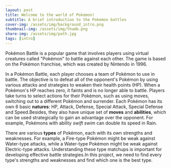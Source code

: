 ```yaml
---
layout: post
title: Welcome to the world of Pokemon!
subtitle: A brief introduction to the Pokemon battles
cover-img: /assets/img/background_intro.png
thumbnail-img: /assets/img/thumb.png
share-img: /assets/img/path.jpg
tags: [intro]
---
```


Pokémon Battle is a popular game that involves players using virtual creatures called "Pokémon" to battle against each other. The game is based on the Pokémon franchise, which was created by Nintendo in 1996.

In a Pokémon Battle, each player chooses a team of Pokémon to use in battle. The objective is to defeat all of the opponent's Pokémon by using various attacks and strategies to weaken their health points (HP). When a Pokémon's HP reaches zero, it faints and is no longer able to battle. Players take turns to select actions for their Pokémon, such as using moves, switching out to a different Pokémon and surrender. Each Pokémon has its own 6 basic **natures**: HP, Attack, Defense, Special Attack, Special Defense and Speed.Besides, they also have unique set of **moves** and **abilities**, which can be used strategically to gain an advantage over the opponent. For example, Pokémons with ability _swift swim_ can double its speed in Rain.

There are various **types** of Pokémon, each with its own strengths and weaknesses. For example, a Fire-type Pokémon might be weak against Water-type attacks, while a Water-type Pokémon might be weak against Electric-type attacks. Understanding these type matchups is important for developing effective battle strategies.In this project, we need to find every type's strengths and weaknesses and find which one is the best type.



